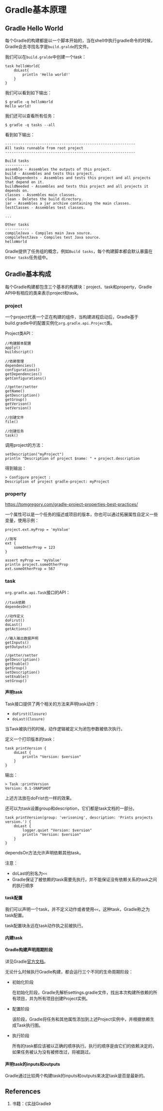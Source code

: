 # Gradle基本原理

## Gradle Hello World

每个Gradle的构建都是以一个脚本开始的，当在shell中执行gradle命令的时候，Gradle会去寻找名字是`build.gralde`的文件。

我们可以在`build.gralde`中创建一个task：

```
task helloWorld{
    doLast{
        println 'Hello world!'
    }
}
```

我们可以看到如下输出：

```
$ gradle -q helloWorld
Hello world!
```

我们还可以查看所有任务：

```
$ gradle -q tasks --all
```

看到如下输出：

```
------------------------------------------------------------
All tasks runnable from root project
------------------------------------------------------------

Build tasks
-----------
assemble - Assembles the outputs of this project.
build - Assembles and tests this project.
buildDependents - Assembles and tests this project and all projects that depend on it.
buildNeeded - Assembles and tests this project and all projects it depends on.
classes - Assembles main classes.
clean - Deletes the build directory.
jar - Assembles a jar archive containing the main classes.
testClasses - Assembles test classes.

...

Other tasks
-----------
compileJava - Compiles main Java source.
compileTestJava - Compiles test Java source.
helloWorld
```

Gradle提供了任务组的概念，例如`Build tasks`，每个构建脚本都会默认暴露在`Other tasks`任务组中。

## Gradle基本构成

每个Gradle构建都包含三个基本的构建块：project、task和property，Gradle API中有相应的类来表示project和task。

### project

一个project代表一个正在构建的组件，当构建进程启动后，Gradle基于build.gradle中的配置实例化`org.gradle.api.Project`类。

Project类API：

```
//构建脚本配置
apply()
buildscript()

//依赖管理
dependencies()
configurations()
getDependencies()
getConfigurations()

//getter/setter
getName()
getDescription()
getGroup()
getVerison()
setVersion()

//创建文件
file()

//创建任务
task()
```

调用project的方法：

```
setDescription("myProject")
println "Description of project $name: " + project.description
```

得到输出：

```
> Configure project :
Description of project gradle-project: myProject
```

### property

https://tomgregory.com/gradle-project-properties-best-practices/

一个属性可以是一个任务的描述或项目的版本，你也可以通过拓展属性自定义一些变量，使用示例：

```
project.ext.myProp = 'myValue'

//简写
ext {
    someOtherProp = 123
}

assert myProp == 'myValue'
println project.someOtherProp
ext.someOtherProp = 567
```

### task

`org.gradle.api.Task`接口的API：

```
//task依赖
dependesOn()

//动作定义
doFirst()
doLast()
getActions()

//输入输出数据声明
getInputs()
getOutputs()

//getter/setter
getDescription()
getEnable()
getGroup()
setDescription()
setEnable()
setGroup()
```

#### 声明task

Task接口提供了两个相关的方法来声明task动作：

- `doFirst(Closure)`
- `doLast(Closure)`

当Task被执行的时候，动作逻辑被定义为闭包参数被依次执行。

定义一个打印版本的task：

```
task printVersion {
    doLast {
        println "Version: $version"
    }
}
```

输出：

```
> Task :printVersion
Version: 0.1-SNAPSHOT
```

上述方法放在doFrist也一样的效果。

还可以为task设置group和description，它们都是task文档的一部分。

```
task printVersion(group: 'verisoning', description: 'Prints projects version.') {
    doLast {
        logger.quiet "Version: $version"
        println "Version: $version"
    }
}
```

dependsOn方法允许声明依赖其他task。

注意：

- doLast的别名为`<<`
- Gradle保证了被依赖的task需要先执行，并不能保证没有依赖关系的task之间的执行顺序

#### task配置

我们可以声明一个task，并不定义动作或者使用`<<`，这种task，Gradle称之为task配置。

task配置块永远在task动作执之前被执行。

#### 内建task



#### Gradle构建声明周期阶段

详见Gradle[官方文档](https://docs.gradle.org/current/userguide/build_lifecycle.html)。

无论什么时候执行Gradle构建，都会运行三个不同的生命周期阶段：

- 初始化阶段

  在初始化阶段，Gradle先解析settings.gradle文件，找出本次构建所依赖的所有项目，并为所有项目创建Project实例。

- 配置阶段

  该阶段，Gradle将任务和其他属性添加到上述Project实例中，并根据依赖生成Task执行图。

- 执行阶段

  所有的task都应该被以正确的顺序执行。执行的顺序是由它们的依赖决定的，如果任务被认为没有被修改过，将被跳过。

#### 声明task的inputs和outputs

Gradle通过比较两个构建task的inputs和outputs来决定task是否是最新的。

## References

1. 书籍：《实战Gradle》